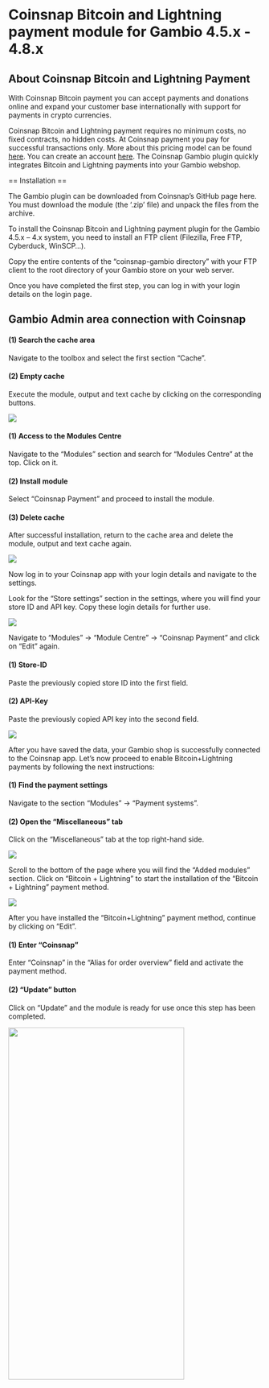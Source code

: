 # Coinsnap Bitcoin and Lightning payment module for Gambio 4.5.x - 4.8.x

## About Coinsnap Bitcoin and Lightning Payment ##

With Coinsnap Bitcoin payment you can accept payments and donations online and expand your customer base internationally with support for payments in crypto currencies. 

Coinsnap Bitcoin and Lightning payment requires no minimum costs, no fixed contracts, no hidden costs. At Coinsnap payment you pay for successful transactions only. More about this pricing model can be found [here](https://coinsnap.io). You can create an account [here](https://app.coinsnap.io). The Coinsnap Gambio plugin quickly integrates Bitcoin and Lightning payments into your Gambio webshop.
   
== Installation ==

The Gambio plugin can be downloaded from Coinsnap’s GitHub page here. You must download the module (the ‘.zip’ file) and unpack the files from the archive.

To install the Coinsnap Bitcoin and Lightning payment plugin for the Gambio 4.5.x – 4.x system, you need to install an FTP client (Filezilla, Free FTP, Cyberduck, WinSCP…).

Copy the entire contents of the “coinsnap-gambio directory” with your FTP client to the root directory of your Gambio store on your web server.

Once you have completed the first step, you can log in with your login details on the login page.

## Gambio Admin area connection with Coinsnap ##

#### (1) Search the cache area ####
Navigate to the toolbox and select the first section “Cache”.

#### (2) Empty cache ####
Execute the module, output and text cache by clicking on the corresponding buttons.

![](https://github.com/Coinsnap/Coinsnap-for-Gambio/blob/main/assets/execute.png)

#### (1) Access to the Modules Centre ####
Navigate to the “Modules” section and search for “Modules Centre” at the top. Click on it.

#### (2) Install module ####
Select “Coinsnap Payment” and proceed to install the module.

#### (3) Delete cache ####
After successful installation, return to the cache area and delete the module, output and text cache again.

![](https://github.com/Coinsnap/Coinsnap-for-Gambio/blob/main/assets/modules-center.png)

Now log in to your Coinsnap app with your login details and navigate to the settings.

Look for the “Store settings” section in the settings, where you will find your store ID and API key. Copy these login details for further use.

![](https://github.com/Coinsnap/Coinsnap-for-Gambio/blob/main/assets/coinsnap-store.png)

Navigate to “Modules” -> “Module Centre” -> “Coinsnap Payment” and click on “Edit” again.

#### (1) Store-ID ####
Paste the previously copied store ID into the first field.

#### (2) API-Key ####
Paste the previously copied API key into the second field.

![](https://github.com/Coinsnap/Coinsnap-for-Gambio/blob/main/assets/gambio-store.png)

After you have saved the data, your Gambio shop is successfully connected to the Coinsnap app. Let’s now proceed to enable Bitcoin+Lightning payments by following the next instructions:

#### (1) Find the payment settings ####
Navigate to the section “Modules” -> “Payment systems”.

#### (2) Open the “Miscellaneous” tab ####
Click on the “Miscellaneous” tab at the top right-hand side.

![](https://github.com/Coinsnap/Coinsnap-for-Gambio/blob/main/assets/payment-systems.png)

Scroll to the bottom of the page where you will find the “Added modules” section. Click on “Bitcoin + Lightning” to start the installation of the “Bitcoin + Lightning” payment method.

![](https://github.com/Coinsnap/Coinsnap-for-Gambio/blob/main/assets/modules.png)

After you have installed the “Bitcoin+Lightning” payment method, continue by clicking on “Edit”.

#### (1) Enter “Coinsnap” ####
Enter “Coinsnap” in the “Alias for order overview” field and activate the payment method.

#### (2) “Update” button ####
Click on “Update” and the module is ready for use once this step has been completed.

<img src="https://github.com/Coinsnap/Coinsnap-for-Gambio/blob/main/assets/update.png" width="350" height="700" />

